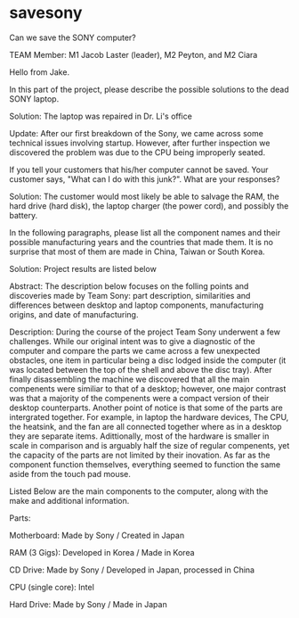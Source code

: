 # savesony
Can we save the SONY computer?

TEAM Member: M1 Jacob Laster (leader), M2 Peyton, and M2 Ciara

Hello from Jake.

In this part of the project, please describe the possible solutions to the dead SONY laptop.

Solution: The laptop was repaired in Dr. Li's office

Update: After our first breakdown of the Sony, we came across some technical issues involving startup. However, after further inspection we discovered the problem was due to the CPU being improperly seated. 

If you tell your customers that his/her computer cannot be saved. Your customer says, "What can I do with this junk?". What
are your responses?

Solution: The customer would most likely be able to salvage the RAM, the hard drive (hard disk), the laptop charger (the power cord), and possibly the battery.

In the following paragraphs, please list all the component names and their possible manufacturing years and the countries that made them. It is no surprise that most of them are made in China, Taiwan or South Korea.

Solution: Project results are listed below

Abstract:
The description below focuses on the folling points and discoveries made by Team Sony: part description, similarities and differences between desktop and laptop components, manufacturing origins, and date of manufacturing.

Description:
  During the course of the project Team Sony underwent a few challenges. While our original intent was to give a diagnostic of the computer and compare the parts we came across a few unexpected obstacles, one item in particular being a disc lodged inside the computer (it was located between the top of the shell and above the disc tray). After finally disassembling the machine we discovered that all the main compenents were similiar to that of a desktop; however, one major contrast was that a majority of the compenents were a compact version of their desktop counterparts. Another point of notice is that some of the parts are intergrated together. For example, in laptop the hardware devices, The CPU, the heatsink, and the fan are all connected together where as in a desktop they are separate items.
  Adittionally, most of the hardware is smaller in scale in comparison and is arguably half the size of regular compenents, yet the capacity of the parts are not limited by their inovation. As far as the component function themselves, everything seemed to function the same aside from the touch pad mouse.

Listed Below are the main components to the computer, along with the make and additional information.

Parts:

Motherboard: Made by Sony / Created in Japan

RAM (3 Gigs): Developed in Korea / Made in Korea

CD Drive: Made by Sony / Developed in Japan, processed in China

CPU (single core): Intel

Hard Drive: Made by Sony / Made in Japan

